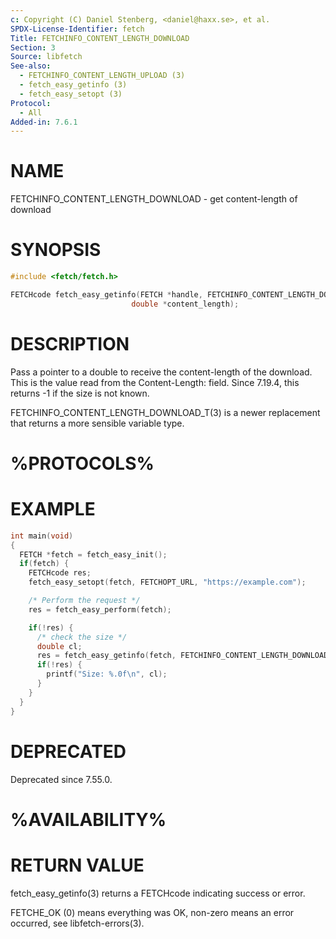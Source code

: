 ```yaml
---
c: Copyright (C) Daniel Stenberg, <daniel@haxx.se>, et al.
SPDX-License-Identifier: fetch
Title: FETCHINFO_CONTENT_LENGTH_DOWNLOAD
Section: 3
Source: libfetch
See-also:
  - FETCHINFO_CONTENT_LENGTH_UPLOAD (3)
  - fetch_easy_getinfo (3)
  - fetch_easy_setopt (3)
Protocol:
  - All
Added-in: 7.6.1
---
```


# NAME

FETCHINFO_CONTENT_LENGTH_DOWNLOAD - get content-length of download

# SYNOPSIS

~~~c
#include <fetch/fetch.h>

FETCHcode fetch_easy_getinfo(FETCH *handle, FETCHINFO_CONTENT_LENGTH_DOWNLOAD,
                           double *content_length);
~~~

# DESCRIPTION

Pass a pointer to a double to receive the content-length of the download. This
is the value read from the Content-Length: field. Since 7.19.4, this returns
-1 if the size is not known.

FETCHINFO_CONTENT_LENGTH_DOWNLOAD_T(3) is a newer replacement that returns a more
sensible variable type.

# %PROTOCOLS%

# EXAMPLE

~~~c
int main(void)
{
  FETCH *fetch = fetch_easy_init();
  if(fetch) {
    FETCHcode res;
    fetch_easy_setopt(fetch, FETCHOPT_URL, "https://example.com");

    /* Perform the request */
    res = fetch_easy_perform(fetch);

    if(!res) {
      /* check the size */
      double cl;
      res = fetch_easy_getinfo(fetch, FETCHINFO_CONTENT_LENGTH_DOWNLOAD, &cl);
      if(!res) {
        printf("Size: %.0f\n", cl);
      }
    }
  }
}
~~~

# DEPRECATED

Deprecated since 7.55.0.

# %AVAILABILITY%

# RETURN VALUE

fetch_easy_getinfo(3) returns a FETCHcode indicating success or error.

FETCHE_OK (0) means everything was OK, non-zero means an error occurred, see
libfetch-errors(3).
